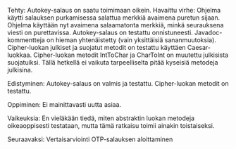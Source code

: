 Tehty:
	Autokey-salaus on saatu toimimaan oikein.
		Havaittu virhe: Ohjelma käytti salauksen purkamisessa salattua merkkiä avaimena puretun sijaan. Ohjelma käyttään nyt avaimena salaamatonta merkkiä, minkä seurauksena viesti on purettavissa.
	Autokey-salaus on testattu onnistuneesti.
	Javadoc-kommentteja on hieman yhtenäistetty (vain yksittäisiä sananmuutoksia).
	Cipher-luokan julkiset ja suojatut metodit on testattu käyttäen Caesar-luokkaa.
	Cipher-luokan metodit IntToChar ja CharToInt on muutettu julkisista suojatuiksi. Tällä hetkellä ei vaikuta tarpeelliselta pitää kyseisiä metodeja julkisina.

Edistyminen:
	Autokey-salaus on valmis ja testattu.
	Cipher-luokan metodit on testattu.

Oppiminen:
	Ei mainittavasti uutta asiaa.

Vaikeuksia:
	En vieläkään tiedä, miten abstraktin luokan metodeja oikeaoppisesti testataan, mutta tämä ratkaisu toimii ainakin toistaiseksi.

Seuraavaksi:
	Vertaisarviointi
	OTP-salauksen aloittaminen
